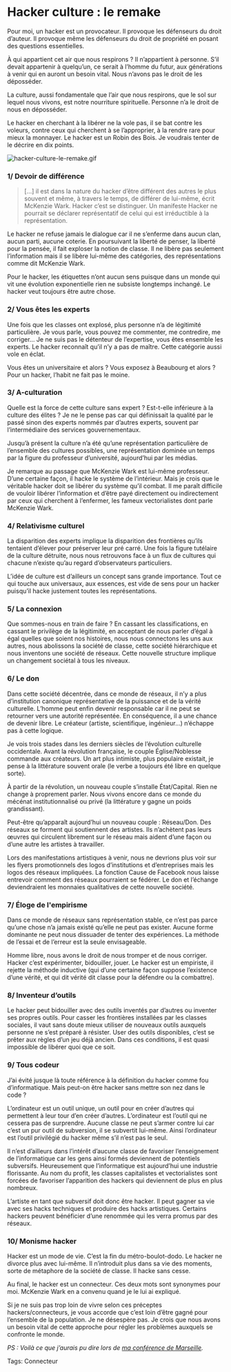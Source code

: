 # Hacker culture : le remake

Pour moi, un hacker est un provocateur. Il provoque les défenseurs du droit d’auteur. Il provoque même les défenseurs du droit de propriété en posant des questions essentielles.<span id="more-629"></span>

À qui appartient cet air que nous respirons ? Il n’appartient à personne. S’il devait appartenir à quelqu’un, ce serait à l’homme du futur, aux générations à venir qui en auront un besoin vital. Nous n’avons pas le droit de les déposséder.

La culture, aussi fondamentale que l’air que nous respirons, que le sol sur lequel nous vivons, est notre nourriture spirituelle. Personne n’a le droit de nous en déposséder.

Le hacker en cherchant à la libérer ne la vole pas, il se bat contre les voleurs, contre ceux qui cherchent à se l’approprier, à la rendre rare pour mieux la monnayer. Le hacker est un Robin des Bois. Je voudrais tenter de le décrire en dix points.

![hacker-culture-le-remake.gif](http://blog.tcrouzet.comhttps://tcrouzet.com/images_tc/2007/10/hacker-culture-le-remake.gif)

### 1/ Devoir de différence

> \[…\] il est dans la nature du hacker d’être différent des autres le plus souvent et même, à travers le temps, de différer de lui-même, écrit McKenzie Wark. Hacker c’est se distinguer. Un manifeste Hacker ne pourrait se déclarer représentatif de celui qui est irréductible à la représentation.

Le hacker ne refuse jamais le dialogue car il ne s’enferme dans aucun clan, aucun parti, aucune coterie. En poursuivant la liberté de penser, la liberté pour la pensée, il fait exploser la notion de classe. Il ne libère pas seulement l’information mais il se libère lui-même des catégories, des représentations comme dit McKenzie Wark.

Pour le hacker, les étiquettes n’ont aucun sens puisque dans un monde qui vit une évolution exponentielle rien ne subsiste longtemps inchangé. Le hacker veut toujours être autre chose.

### 2/ Vous êtes les experts

Une fois que les classes ont explosé, plus personne n’a de légitimité particulière. Je vous parle, vous pouvez me commenter, me contredire, me corriger… Je ne suis pas le détenteur de l’expertise, vous êtes ensemble les experts. Le hacker reconnaît qu’il n’y a pas de maître. Cette catégorie aussi vole en éclat.

Vous êtes un universitaire et alors ? Vous exposez à Beaubourg et alors ? Pour un hacker, l’habit ne fait pas le moine.

### 3/ A-culturation

Quelle est la force de cette culture sans expert ? Est-t-elle inférieure à la culture des élites ? Je ne le pense pas car qui définissait la qualité par le passé sinon des experts nommés par d’autres experts, souvent par l’intermédiaire des services gouvernementaux.

Jusqu’à présent la culture n’a été qu’une représentation particulière de l’ensemble des cultures possibles, une représentation dominée un temps par la figure du professeur d’université, aujourd’hui par les médias.

Je remarque au passage que McKenzie Wark est lui-même professeur. D’une certaine façon, il hacke le système de l’intérieur. Mais je crois que le véritable hacker doit se libérer du système qu’il combat. Il me paraît difficile de vouloir libérer l’information et d’être payé directement ou indirectement par ceux qui cherchent à l’enfermer, les fameux vectorialistes dont parle McKenzie Wark.

### 4/ Relativisme culturel

La disparition des experts implique la disparition des frontières qu’ils tentaient d’élever pour préserver leur pré carré. Une fois la figure tutélaire de la culture détruite, nous nous retrouvons face à un flux de cultures qui chacune n’existe qu’au regard d’observateurs particuliers.

L’idée de culture est d’ailleurs un concept sans grande importance. Tout ce qui touche aux universaux, aux essences, est vide de sens pour un hacker puisqu’il hacke justement toutes les représentations.

### 5/ La connexion

Que sommes-nous en train de faire ? En cassant les classifications, en cassant le privilège de la légitimité, en acceptant de nous parler d’égal à égal quelles que soient nos histoires, nous nous connectons les uns aux autres, nous abolissons la société de classe, cette société hiérarchique et nous inventons une société de réseaux. Cette nouvelle structure implique un changement sociétal à tous les niveaux.

### 6/ Le don

Dans cette société décentrée, dans ce monde de réseaux, il n’y a plus d’institution canonique représentative de la puissance et de la vérité culturelle. L’homme peut enfin devenir responsable car il ne peut se retourner vers une autorité représentée. En conséquence, il a une chance de devenir libre. Le créateur (artiste, scientifique, ingénieur…) n’échappe pas à cette logique.

Je vois trois stades dans les derniers siècles de l’évolution culturelle occidentale. Avant la révolution française, le couple Église/Noblesse commande aux créateurs. Un art plus intimiste, plus populaire existait, je pense à la littérature souvent orale (le verbe a toujours été libre en quelque sorte).

À partir de la révolution, un nouveau couple s’installe État/Capital. Rien ne change à proprement parler. Nous vivons encore dans ce monde du mécénat institutionnalisé ou privé (la littérature y gagne un poids grandissant).

Peut-être qu’apparaît aujourd’hui un nouveau couple : Réseau/Don. Des réseaux se forment qui soutiennent des artistes. Ils n’achètent pas leurs œuvres qui circulent librement sur le réseau mais aident d’une façon ou d’une autre les artistes à travailler.

Lors des manifestations artistiques à venir, nous ne devrions plus voir sur les flyers promotionnels des logos d’institutions et d’entreprises mais les logos des réseaux impliquées. La fonction Cause de Facebook nous laisse entrevoir comment des réseaux pourraient se fédérer. Le don et l’échange deviendraient les monnaies qualitatives de cette nouvelle société.

### 7/ Éloge de l'empirisme

Dans ce monde de réseaux sans représentation stable, ce n’est pas parce qu’une chose n’a jamais existé qu’elle ne peut pas exister. Aucune forme dominante ne peut nous dissuader de tenter des expériences. La méthode de l’essai et de l’erreur est la seule envisageable.

Homme libre, nous avons le droit de nous tromper et de nous corriger. Hacker c’est expérimenter, bidouiller, jouer. Le hacker est un empiriste, il rejette la méthode inductive (qui d’une certaine façon suppose l’existence d’une vérité, et qui dit vérité dit classe pour la défendre ou la combattre).

### 8/ Inventeur d’outils

Le hacker peut bidouiller avec des outils inventés par d’autres ou inventer ses propres outils. Pour casser les frontières installées par les classes sociales, il vaut sans doute mieux utiliser de nouveaux outils auxquels personne ne s’est préparé à résister. User des outils disponibles, c’est se prêter aux règles d’un jeu déjà ancien. Dans ces conditions, il est quasi impossible de libérer quoi que ce soit.

### 9/ Tous codeur

J’ai évité jusque là toute référence à la définition du hacker comme fou d’informatique. Mais peut-on être hacker sans mettre son nez dans le code ?

L’ordinateur est un outil unique, un outil pour en créer d’autres qui permettent à leur tour d’en créer d’autres. L’ordinateur est l’outil qui ne cessera pas de surprendre. Aucune classe ne peut s’armer contre lui car c’est un pur outil de subversion, il se subvertit lui-même. Ainsi l’ordinateur est l’outil privilégié du hacker même s’il n’est pas le seul.

Il n’est d’ailleurs dans l’intérêt d’aucune classe de favoriser l’enseignement de l’informatique car les gens ainsi formés deviennent de potentiels subversifs. Heureusement que l’informatique est aujourd’hui une industrie florissante. Au nom du profit, les classes capitalistes et vectorialistes sont forcées de favoriser l’apparition des hackers qui deviennent de plus en plus nombreux.

L’artiste en tant que subversif doit donc être hacker. Il peut gagner sa vie avec ses hacks techniques et produire des hacks artistiques. Certains hackers peuvent bénéficier d’une renommée qui les verra promus par des réseaux.

### 10/ Monisme hacker

Hacker est un mode de vie. C’est la fin du métro-boulot-dodo. Le hacker ne divorce plus avec lui-même. Il n’introduit plus dans sa vie des moments, sorte de métaphore de la société de classe. Il hacke sans cesse.

Au final, le hacker est un connecteur. Ces deux mots sont synonymes pour moi. McKenzie Wark en a convenu quand je le lui ai expliqué.

Si je ne suis pas trop loin de vivre selon ces préceptes hackers/connecteurs, je vous accorde que c’est loin d’être gagné pour l’ensemble de la population. Je ne désespère pas. Je crois que nous avons un besoin vital de cette approche pour régler les problèmes auxquels se confronte le monde.

*PS : Voilà ce que j’aurais pu dire lors de* [*ma conférence de Marseille*](http://blog.tcrouzet.com/2007/10/27/hackulturation/)*.*

Tags: Connecteur